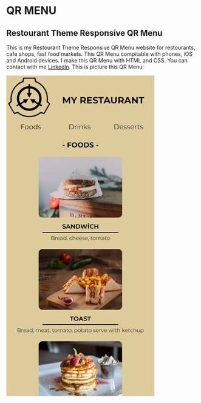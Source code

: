 # QR MENU
## Restourant Theme Responsive QR Menu
This is my Restourant Theme Responsive QR Menu website for restourants, cafe shops, fast food markets. This QR Menu compitable with phones, iOS and Android devices.
I make this QR Menu with HTML and CSS. You can contact with me [Linkedin](https://www.linkedin.com/in/ahmet-faruk-donmez/).
This is picture this QR Menu:

![Photo](images/readme-img/readme1.JPG)


